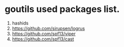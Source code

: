 # goutils used packages list.

1. hashids
2. https://github.com/sirupsen/logrus
3. https://github.com/spf13/viper
4. https://github.com/spf13/cast

